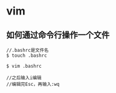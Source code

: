 # vim
## 如何通过命令行操作一个文件
```
//.bashrc是文件名
$ touch .bashrc

$ vim .bashrc

//之后输入i编辑
//编辑完Esc，再输入:wq
```